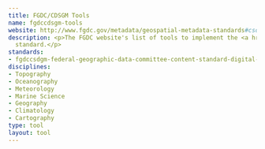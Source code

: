 ```yaml
---
title: FGDC/CDSGM Tools
name: fgdccdsgm-tools
website: http://www.fgdc.gov/metadata/geospatial-metadata-standards#csdgmresources
description: <p>The FGDC website's list of tools to implement the <a href="http://www.dcc.ac.uk/resources/metadata-standards/fgdccsdgm-federal-geographic-data-committee-content-standard-digital-ge">CSDGM</a>
  standard.</p>
standards:
- fgdccsdgm-federal-geographic-data-committee-content-standard-digital-ge
disciplines:
- Topography
- Oceanography
- Meteorology
- Marine Science
- Geography
- Climatology
- Cartography
type: tool
layout: tool
---
```


